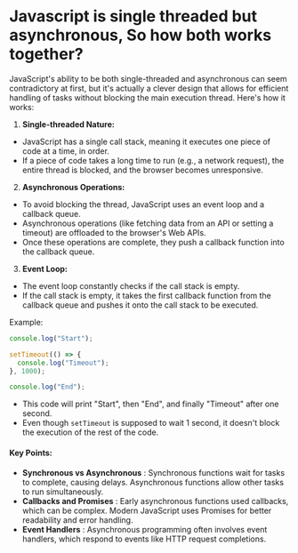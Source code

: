 # Javascript is single threaded but asynchronous, So how both works together?

JavaScript's ability to be both single-threaded and asynchronous can seem contradictory at first, but it's actually a clever design that allows for efficient handling of tasks without blocking the main execution thread. Here's how it works:

1. **Single-threaded Nature:**

* JavaScript has a single call stack, meaning it executes one piece of code at a time, in order.
* If a piece of code takes a long time to run (e.g., a network request), the entire thread is blocked, and the browser becomes unresponsive.

2. **Asynchronous Operations:**

* To avoid blocking the thread, JavaScript uses an event loop and a callback queue.
* Asynchronous operations (like fetching data from an API or setting a timeout) are offloaded to the browser's Web APIs.
* Once these operations are complete, they push a callback function into the callback queue.

3. **Event Loop:**

* The event loop constantly checks if the call stack is empty.
* If the call stack is empty, it takes the first callback function from the callback queue and pushes it onto the call stack to be executed.

Example:

```javascript
console.log("Start");

setTimeout(() => {
  console.log("Timeout");
}, 1000);

console.log("End");
```

* This code will print "Start", then "End", and finally "Timeout" after one second.
* Even though `setTimeout` is supposed to wait 1 second, it doesn't block the execution of the rest of the code.

#### Key Points:

* **Synchronous vs Asynchronous** : Synchronous functions wait for tasks to complete, causing delays. Asynchronous functions allow other tasks to run simultaneously.
* **Callbacks and Promises** : Early asynchronous functions used callbacks, which can be complex. Modern JavaScript uses Promises for better readability and error handling.
* **Event Handlers** : Asynchronous programming often involves event handlers, which respond to events like HTTP request completions.
